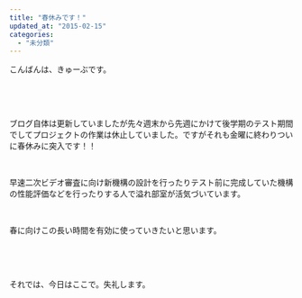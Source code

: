 ```yaml
---
title: "春休みです！"
updated_at: "2015-02-15"
categories: 
  - "未分類"
---
```


こんばんは、きゅーぶです。

 

 

ブログ自体は更新していましたが先々週末から先週にかけて後学期のテスト期間でしてプロジェクトの作業は休止していました。ですがそれも金曜に終わりついに春休みに突入です！！

 

早速二次ビデオ審査に向け新機構の設計を行ったりテスト前に完成していた機構の性能評価などを行ったりする人で溢れ部室が活気づいています。

 

春に向けこの長い時間を有効に使っていきたいと思います。

 

 

それでは、今日はここで。失礼します。
